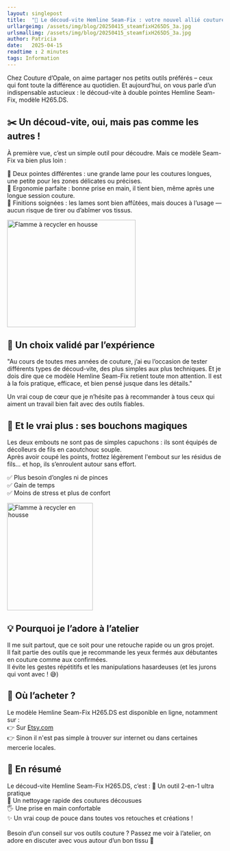 ```yaml
---
layout: singlepost
title:  "🧵 Le découd-vite Hemline Seam-Fix : votre nouvel allié couture indispensable"
urllargeimg: /assets/img/blog/20250415_steamfixH265DS_3a.jpg
urlsmallimg: /assets/img/blog/20250415_steamfixH265DS_3a.jpg
author: Patricia
date:   2025-04-15
readtime : 2 minutes
tags: Information
---
```

Chez Couture d’Opale, on aime partager nos petits outils préférés – ceux qui font toute la différence au quotidien. Et aujourd’hui, on vous parle d’un indispensable astucieux : le découd-vite à double pointes Hemline Seam-Fix, modèle H265.DS.


## ✂️ Un découd-vite, oui, mais pas comme les autres !
À première vue, c’est un simple outil pour découdre. Mais ce modèle Seam-Fix va bien plus loin :<br>

🔸 Deux pointes différentes : une grande lame pour les coutures longues, une petite pour les zones délicates ou précises.<br>
🔸 Ergonomie parfaite : bonne prise en main, il tient bien, même après une longue session couture.<br>
🔸 Finitions soignées : les lames sont bien affûtées, mais douces à l’usage — aucun risque de tirer ou d’abîmer vos tissus.<br>

<img src="{{ site.url }}/assets/img/blog/20250415_steamfixH265DS_2b.jpg" alt="Flamme à recycler en housse" style="width:300px;height:250px;"> 

## 🧶 Un choix validé par l’expérience
"Au cours de toutes mes années de couture, j’ai eu l’occasion de tester différents types de découd-vite, des plus simples aux plus techniques. Et je dois dire que ce modèle Hemline Seam-Fix retient toute mon attention. Il est à la fois pratique, efficace, et bien pensé jusque dans les détails."<br>

Un vrai coup de cœur que je n’hésite pas à recommander à tous ceux qui aiment un travail bien fait avec des outils fiables.<br>

## 🎯 Et le vrai plus : ses bouchons magiques
Les deux embouts ne sont pas de simples capuchons : ils sont équipés de décolleurs de fils en caoutchouc souple.<br>
Après avoir coupé les points, frottez légèrement l'embout sur les résidus de fils… et hop, ils s’enroulent autour sans effort.<br>

✅ Plus besoin d’ongles ni de pinces<br>
✅ Gain de temps<br>
✅ Moins de stress et plus de confort<br>

<img src="{{ site.url }}/assets/img/blog/20250415_steamfixH265DS_1b.jpg" alt="Flamme à recycler en housse" style="width:200px;height:250px;"> 

## 💡 Pourquoi je l’adore à l’atelier
Il me suit partout, que ce soit pour une retouche rapide ou un gros projet.<br>
Il fait partie des outils que je recommande les yeux fermés aux débutantes en couture comme aux confirmées.<br>
Il évite les gestes répétitifs et les manipulations hasardeuses (et les jurons qui vont avec ! 😅)<br>

## 🛒 Où l’acheter ?
Le modèle Hemline Seam-Fix H265.DS est disponible en ligne, notamment sur :<br>
👉 Sur <a href="https://www.etsy.com/fr/listing/1424803043/ourlet-fixe-a-double-couture?ref=nla_rv-1&sca=1" target= "_blank">Etsy.com</a><br>
👉 Sinon il n'est pas simple à trouver sur internet ou dans certaines mercerie locales.<br>


## 📍 En résumé
Le découd-vite Hemline Seam-Fix H265.DS, c’est : 🔧 Un outil 2-en-1 ultra pratique<br>
🧼 Un nettoyage rapide des coutures décousues<br>
🖐️ Une prise en main confortable<br>
✨ Un vrai coup de pouce dans toutes vos retouches et créations !<br>
<br>
Besoin d’un conseil sur vos outils couture ? Passez me voir à l’atelier, on adore en discuter avec vous autour d’un bon tissu 🌸<br>
